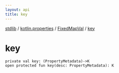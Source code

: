 ```yaml
---
layout: api
title: key
---
```

[stdlib](../../index.html) / [kotlin.properties](../index.html) / [FixedMapVal](index.html) / [key](key.html)

# key

```
private val key: (PropertyMetadata)->K
open protected fun key(desc: PropertyMetadata): K
```
